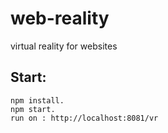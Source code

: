 # web-reality
virtual reality for websites 


## Start:
    npm install.
    npm start.
    run on : http://localhost:8081/vr
